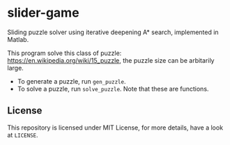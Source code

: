 # slider-game
Sliding puzzle solver using iterative deepening A* search, implemented in Matlab. 

This program solve this class of puzzle: https://en.wikipedia.org/wiki/15_puzzle, the puzzle size can be arbitarily large. 

- To generate a puzzle, run ``gen_puzzle``. 
- To solve a puzzle, run ``solve_puzzle``. 
Note that these are functions. 

## License
This repository is licensed under MIT License, for more details, have a look at ``LICENSE``. 

